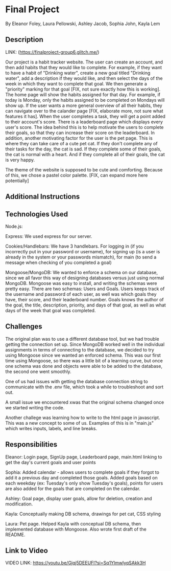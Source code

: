# Final Project
By Eleanor Foley, Laura Pellowski, Ashley Jacob, Sophia John, Kayla Lem

## Description
LINK: (https://finalproject-group6.glitch.me/)

Our project is a habit tracker website. The user can create an account, and then add habits that they would like to complete. For example, if they want to have a habit of "Drinking water", create a new goal titled "Drinking water", add a description if they would like, and then select the days of the week in which they want to complete that goal. We then generate a "priority" marking for that goal [FIX, not sure exactly how this is working]. The home page will show the habits assigned for that day. For example, if today is Monday, only the habits assigned to be completed on Mondays will show up. If the user wants a more general overview of all their habits, they can navigate over to the calander page [FIX, elaborate more, not sure what features it has]. When the user completes a task, they will get a point added to their account's score. There is a leaderboard page which displays every user's score. The idea behind this is to help motivate the users to complete their goals, so that they can increase their score on the leaderboard. In addition, another motivating factor for the user is the pet page. This is where they can take care of a cute pet cat. If they don't complete any of their tasks for the day, the cat is sad. If they complete some of their goals, the cat is normal with a heart. And if they complete all of their goals, the cat is very happy.

The theme of the website is supposed to be cute and comforting. Because of this, we chose a pastel color palette. [FIX, can expand more here potentially]


## Additional Instructions

## Technologies Used
Node.js:

Express: We used express for our server.

Cookies/Handlebars: We have 3 handlebars. For logging in (if you incorrectly put in your password or username), for signing up (is a user is already in the system or your passwords mismatch), for main (to send a message when checking of you completed a goal)

Mongoose/MongoDB: We wanted to enforce a schema on our database, since we all favor this way of designing databases versus just using normal MongoDB. Mongoose was easy to install, and writing the schemas were pretty easy. There are two schemas: Users and Goals. Users keeps track of the username and password of each user, as well was which goals they have, their score, and their leaderboard number. Goals knows the author of the goal, the title, description, priority, and days of that goal, as well as what days of the week that goal was completed.

## Challenges
The original plan was to use a different database tool, but we had trouble getting the connection set up. Since MongoDB worked well in the individual assignments in terms of connecting to the database, we decided to try using Mongoose since we wanted an enforced schema. This was our first time using Mongoose, so there was a little bit of a learning curve, but once one schema was done and objects were able to be added to the database, the second one went smoothly.

One of us had issues with getting the database connection string to communicate with the .env file, which took a while to troubleshoot and sort out.

A small issue we encountered xwas that the original schema changed once we started writing the code.

Another challege was learning how to write to the html page in javascript. This was a new concept to some of us. Examples of this is in "main.js" which writes inputs, labels, and line breaks.

## Responsibilities
Eleanor: Login page, SignUp page, Leaderboard page, main.html linking to get the day's current goals and user points

Sophia: Added calendar - allows users to complete goals if they forgot to add it a previous day and completed those goals. Added goals based on each weekday (ex: Tuesday's only show Tuesday's goals), points for users are also added for the goals that are completed on the calendar.

Ashley: Goal page, display user goals, allow for deletion, creation and modification.

Kayla: Conceptually making DB schema, drawings for pet cat, CSS styling

Laura: Pet page. Helped Kayla with conceptual DB schema, then implemented database with Mongoose. Also wrote first draft of the README.

## Link to Video
VIDEO LINK: https://youtu.be/Gjqj5DEEUFI?si=Sq1YlmwlyqSAkk3H 
